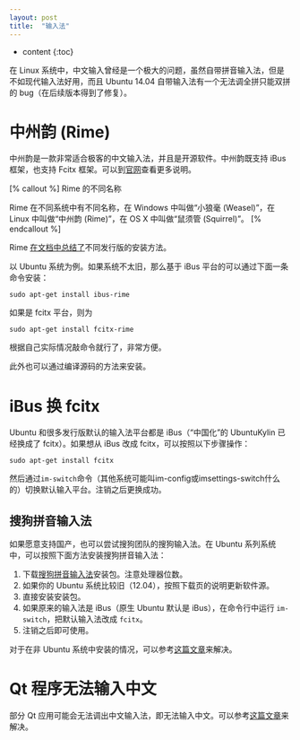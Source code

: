 ```yaml
---
layout: post
title:  "输入法"
---
```

* content
{:toc}

在 Linux 系统中，中文输入曾经是一个极大的问题，虽然自带拼音输入法，但是不如现代输入法好用，而且 Ubuntu 14.04 自带输入法有一个无法调全拼只能双拼的 bug（在后续版本得到了修复）。

# 中州韵 (Rime)

中州韵是一款非常适合极客的中文输入法，并且是开源软件。中州韵既支持 iBus 框架，也支持 Fcitx 框架。可以到[官网](http://rime.im)查看更多说明。

[% callout %]
Rime 的不同名称

Rime 在不同系统中有不同名称，在 Windows 中叫做“小狼毫 (Weasel)”，在 Linux 中叫做“中州韵 (Rime)”，在 OS X 中叫做“鼠须管 (Squirrel)”。
[% endcallout %]

Rime [在文档中总结了](https://github.com/rime/home/wiki/RimeWithIBus)不同发行版的安装方法。

以 Ubuntu 系统为例。如果系统不太旧，那么基于 iBus 平台的可以通过下面一条命令安装：

    sudo apt-get install ibus-rime

如果是 fcitx 平台，则为

    sudo apt-get install fcitx-rime

根据自己实际情况敲命令就行了，非常方便。

此外也可以通过编译源码的方法来安装。

# iBus 换 fcitx

Ubuntu 和很多发行版默认的输入法平台都是 iBus（“中国化”的 UbuntuKylin 已经换成了 fcitx）。如果想从 iBus 改成 fcitx，可以按照以下步骤操作：

    sudo apt-get install fcitx

然后通过`im-switch`命令（其他系统可能叫im-config或imsettings-switch什么的）切换默认输入平台。注销之后更换成功。

## 搜狗拼音输入法

如果愿意支持国产，也可以尝试搜狗团队的搜狗输入法。在 Ubuntu 系列系统中，可以按照下面方法安装搜狗拼音输入法：

1. 下载[搜狗拼音输入法](http://pinyin.sogou.com/linux/)安装包。注意处理器位数。
2. 如果你的 Ubuntu 系统比较旧（12.04），按照下载页的说明更新软件源。
3. 直接安装安装包。
4. 如果原来的输入法是 iBus（原生 Ubuntu 默认是 iBus），在命令行中运行 `im-switch`，把默认输入法改成 `fcitx`。
5. 注销之后即可使用。

对于在非 Ubuntu 系统中安装的情况，可以参考[这篇文章](https://vjudge1.github.io/2014/04/02/type-chinese-in-linux/)来解决。

# Qt 程序无法输入中文

部分 Qt 应用可能会无法调出中文输入法，即无法输入中文。可以参考[这篇文章](https://vjudge1.github.io/2014/04/02/type-chinese-in-linux/)来解决。
